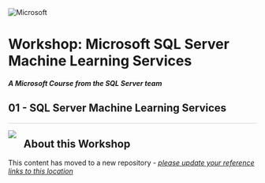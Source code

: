 <img src="https://github.com/Microsoft/sqlworkshops/blob/master/graphics/solutions-microsoft-logo-small.png?raw=true" alt="Microsoft">
<br>

# Workshop: Microsoft SQL Server Machine Learning Services

#### <i>A Microsoft Course from the SQL Server team</i>

## 01 - SQL Server Machine Learning Services

<p style="border-bottom: 1px solid lightgrey;"></p>

<img style="float: left; margin: 0px 15px 15px 0px;" src="https://github.com/Microsoft/sqlworkshops/blob/master/graphics/textbubble.png?raw=true"> <h2>About this Workshop</h2>

This content has moved to a new repository - <a href="https://github.com/microsoft/sqlworkshops-sqlmlsvc" target="_blank"><i> please update your reference links to this location</i></a>